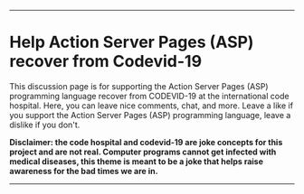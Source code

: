 ***

# Help Action Server Pages (ASP) recover from Codevid-19

This discussion page is for supporting the Action Server Pages (ASP) programming language recover from CODEVID-19 at the international code hospital. Here, you can leave nice comments, chat, and more. Leave a like if you support the Action Server Pages (ASP) programming language, leave a dislike if you don't.

**Disclaimer: the code hospital and codevid-19 are joke concepts for this project and are not real. Computer programs cannot get infected with medical diseases, this theme is meant to be a joke that helps raise awareness for the bad times we are in.**

***
